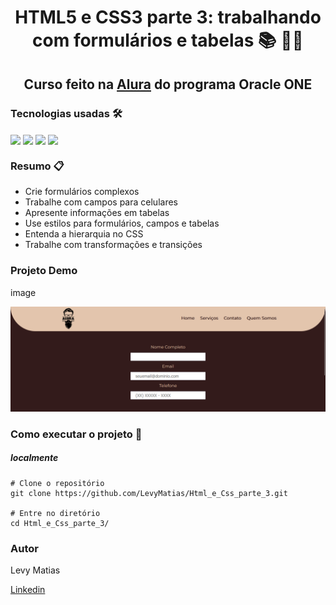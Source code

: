 <h1 align="center">HTML5 e CSS3 parte 3: trabalhando com formulários e tabelas 📚 🧑‍💻 </h1>

<h2 align="center">Curso feito na <a href="https://www.alura.com.br/">Alura</a> do programa Oracle ONE</h2>



### Tecnologias usadas 🛠️

<div style= "display: inline-block">
    <img align= "center" src="https://img.shields.io/badge/html5-%23E34F26.svg?style=for-the-badge&logo=html5&logoColor=white"/>
    <img align= "center" src="https://img.shields.io/badge/css3-%231572B6.svg?style=for-the-badge&logo=css3&logoColor=white"/>
    <img align= "center" src="https://img.shields.io/badge/git-%23F05033.svg?style=for-the-badge&logo=git&logoColor=white"/>
    <img align= "center" src="https://img.shields.io/badge/Visual%20Studio%20Code-0078d7.svg?style=for-the-badge&logo=visual-studio-code&logoColor=white"/>
</div></br>




### Resumo 📋

- Crie formulários complexos
- Trabalhe com campos para celulares
- Apresente informações em tabelas
- Use estilos para formulários, campos e tabelas
- Entenda a hierarquia no CSS
- Trabalhe com transformações e transições



### Projeto Demo 

image 

![game](
https://github.com/LevyMatias/ImagensGithub/blob/main/img%20projetos/Projeto_Barbearia_One/contato.png)




### Como executar o projeto 🚀

##### localmente

```
# Clone o repositório
git clone https://github.com/LevyMatias/Html_e_Css_parte_3.git

# Entre no diretório
cd Html_e_Css_parte_3/
```



### Autor 

Levy Matias 

[Linkedin](https://www.linkedin.com/in/levy-matias/)